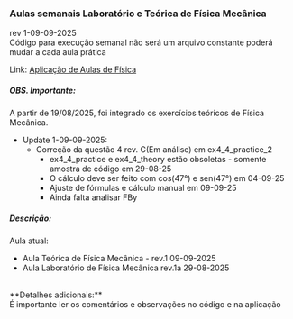 ### Aulas semanais Laboratório e Teórica de Física Mecânica
rev 1-09-09-2025
<br>
Código para execução semanal 
não será um arquivo constante poderá mudar a cada aula prática 

Link: [Aplicação de Aulas de Física](https://praticafisica20252.streamlit.app/)

##### OBS. Importante:
A partir de 19/08/2025, foi integrado os exercícios teóricos de Física Mecânica.

- Update 1-09-09-2025:
  - Correção da questão 4 rev. C(Em análise) em ex4_4_practice_2
    - ex4_4_practice e ex4_4_theory estão obsoletas - somente amostra de código em 29-08-25
    - O cálculo deve ser feito com cos(47°) e sen(47°) em 04-09-25
    - Ajuste de fórmulas e cálculo manual em 09-09-25
    - Ainda falta analisar FBy
##### Descrição:
Aula atual:
- Aula Teórica de Física Mecânica - rev.1 09-09-2025 
- Aula Laboratório de Física Mecânica rev.1a 29-08-2025 
<br>
**Detalhes adicionais:**
  <br>É importante ler os comentários e observações no código e na aplicação
  


